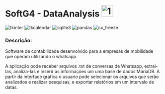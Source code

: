 #  SoftG4 - DataAnalysis <a href='https://postimg.cc/zy3KyKwj' target='_blank'><img src='https://i.postimg.cc/zy3KyKwj/1613747200.jpg' border='0' alt='1613747200' width="37"/></a>

![tkinter](https://img.shields.io/badge/tkinter-V3.9-green) ![tkcalendar](https://img.shields.io/badge/tkcalendar-V1.6.1-green) ![sqlite3](https://img.shields.io/badge/sqlite3-V2.6-green) ![pandas](https://img.shields.io/badge/pandas-V1.2.2-green) ![cx_freeze](https://img.shields.io/badge/cx_freeze-V6.5.3-green)

### Descrição:

Software de contabilidade desenvolvido para a empresas de mobilidade que operam utilizando o whatsapp.

A aplicação pode receber arquivos .txt de conversas de Whatsapp, extrai-las, analiza-las e inserir as informações um uma base de dados MariaDB.
A partir da interface grafica o usuario pode selecionar os arquivos que serão analizados e realizar pesquisas, e exportar relatórios em um intervalo de datas.



